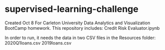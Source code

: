 # supervised-learning-challenge
Created Oct 8 For Carleton University Data Analytics and Visualization BootCamp homework.
This repository includes:
Credit Risk Evaluator.ipynb

In order to run, it needs the data in two CSV files in the Resources folder:
2020Q1loans.csv
2019loans.csv
